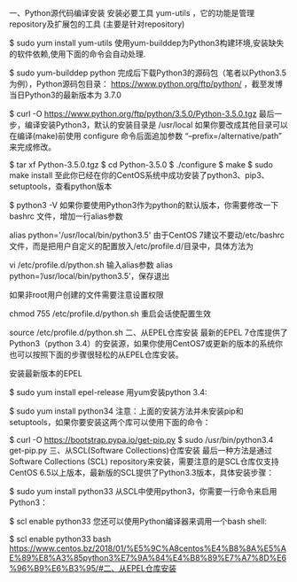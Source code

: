 一、Python源代码编译安装
安装必要工具 yum-utils ，它的功能是管理repository及扩展包的工具 (主要是针对repository)

$ sudo yum install yum-utils
使用yum-builddep为Python3构建环境,安装缺失的软件依赖,使用下面的命令会自动处理.

$ sudo yum-builddep python
完成后下载Python3的源码包（笔者以Python3.5为例），Python源码包目录： https://www.python.org/ftp/python/ ，截至发博当日Python3的最新版本为 3.7.0

$ curl -O https://www.python.org/ftp/python/3.5.0/Python-3.5.0.tgz
最后一步，编译安装Python3，默认的安装目录是 /usr/local 如果你要改成其他目录可以在编译(make)前使用 configure 命令后面追加参数 “–prefix=/alternative/path” 来完成修改。

$ tar xf Python-3.5.0.tgz
$ cd Python-3.5.0
$ ./configure
$ make
$ sudo make install
至此你已经在你的CentOS系统中成功安装了python3、pip3、setuptools，查看python版本

$ python3 -V
如果你要使用Python3作为python的默认版本，你需要修改一下 bashrc 文件，增加一行alias参数

alias python='/usr/local/bin/python3.5'
由于CentOS 7建议不要动/etc/bashrc文件，而是把用户自定义的配置放入/etc/profile.d/目录中，具体方法为

vi /etc/profile.d/python.sh
输入alias参数 alias python=’/usr/local/bin/python3.5’，保存退出

如果非root用户创建的文件需要注意设置权限

chmod 755 /etc/profile.d/python.sh
重启会话使配置生效

source /etc/profile.d/python.sh
二、从EPEL仓库安装
最新的EPEL 7仓库提供了Python3（python 3.4）的安装源，如果你使用CentOS7或更新的版本的系统你也可以按照下面的步骤很轻松的从EPEL仓库安装。

安装最新版本的EPEL

$ sudo yum install epel-release
用yum安装python 3.4:

$ sudo yum install python34
注意：上面的安装方法并未安装pip和setuptools，如果你要安装这两个库可以使用下面的命令：

$ curl -O https://bootstrap.pypa.io/get-pip.py
$ sudo /usr/bin/python3.4 get-pip.py
三、从SCL(Software Collections)仓库安装
最后一种方法是通过Software Collections (SCL) repository来安装，需要注意的是SCL仓库仅支持CentOS 6.5以上版本，最新版的SCL提供了Python3.3版本，具体安装步骤：

$ sudo yum install python33
从SCL中使用python3，你需要一行命令来启用Python3：

$ scl enable python33 <command>
您还可以使用Python编译器来调用一个bash shell:

$ scl enable python33 bash
https://www.centos.bz/2018/01/%E5%9C%A8centos%E4%B8%8A%E5%AE%89%E8%A3%85python3%E7%9A%84%E4%B8%89%E7%A7%8D%E6%96%B9%E6%B3%95/#二、从EPEL仓库安装

